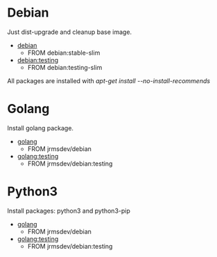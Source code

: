 # Debian

Just dist-upgrade and cleanup base image.

* [debian](https://github.com/jrmsdev/dockerfiles/blob/master/debian/Dockerfile)
	* FROM debian:stable-slim
* [debian:testing](https://github.com/jrmsdev/dockerfiles/blob/master/debian/testing/Dockerfile)
	* FROM debian:testing-slim

All packages are installed with _apt-get install --no-install-recommends_

# Golang

Install golang package.

* [golang](https://github.com/jrmsdev/dockerfiles/blob/master/golang/Dockerfile)
	* FROM jrmsdev/debian
* [golang:testing](https://github.com/jrmsdev/dockerfiles/blob/master/golang/testing/Dockerfile)
	* FROM jrmsdev/debian:testing

# Python3

Install packages: python3 and python3-pip

* [golang](https://github.com/jrmsdev/dockerfiles/blob/master/python3/Dockerfile)
	* FROM jrmsdev/debian
* [golang:testing](https://github.com/jrmsdev/dockerfiles/blob/master/python3/testing/Dockerfile)
	* FROM jrmsdev/debian:testing
